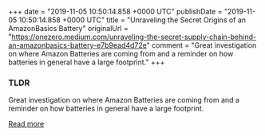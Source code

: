 +++
date = "2019-11-05 10:50:14.858 +0000 UTC"
publishDate = "2019-11-05 10:50:14.858 +0000 UTC"
title = "Unraveling the Secret Origins of an AmazonBasics Battery"
originalUrl = "https://onezero.medium.com/unraveling-the-secret-supply-chain-behind-an-amazonbasics-battery-e7b9ead4d72e"
comment = "Great investigation on where Amazon Batteries are coming from and a reminder on how batteries in general have a large footprint."
+++

### TLDR

Great investigation on where Amazon Batteries are coming from and a reminder on how batteries in general have a large footprint.

[Read more](https://onezero.medium.com/unraveling-the-secret-supply-chain-behind-an-amazonbasics-battery-e7b9ead4d72e)
